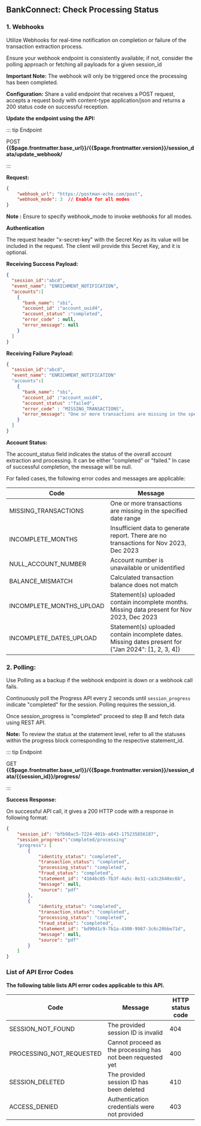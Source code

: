## BankConnect: Check Processing Status

### 1. Webhooks

Utilize Webhooks for real-time notification on completion or failure of the transaction extraction process.

Ensure your webhook endpoint is consistently available; if not, consider the polling approach or fetching all payloads for a given session_id

**Important Note:** The webhook will only be triggered once the processing has been completed.

**Configuration:** Share a valid endpoint that receives a POST request, accepts a request body with content-type application/json and returns a 200 status code on successful reception.

**Update the endpoint using the API:**

::: tip Endpoint

POST **{{$page.frontmatter.base_url}}/{{$page.frontmatter.version}}/session_data/update_webhook/**

:::

**Request:**

```json
{
    "webhook_url": "https://postman-echo.com/post",
    "webhook_mode": 3  // Enable for all modes
}
```
**Note :** Ensure to specify webhook_mode to invoke webhooks for all
modes.

**Authentication**

The request header "x-secret-key" with the Secret Key as its value will be included in the request. The client will provide this Secret Key, and it is optional.

**Receiving Success Payload:**

```json
{
  "session_id":"abcd",
  "event_name": "ENRICHMENT_NOTIFICATION",
  "accounts":[
    {
      "bank_name": "sbi",
      "account_id" :"account_uuid4",
      "account_status" :"completed",
      "error_code" : null,
      "error_message": null
    }
  ]
}
```
**Receiving Failure Payload:**

```json
{
  "session_id":"abcd",
  "event_name": "ENRICHMENT_NOTIFICATION"
  "accounts":[
    {
      "bank_name": "sbi",
      "account_id" :"account_uuid4",
      "account_status" :"failed",
      "error_code" : "MISSING_TRANSACTIONS",
      "error_message": "One or more transactions are missing in the specified date range"
    }
  ]
}

```
**Account Status:**

The account_status field indicates the status of the overall account extraction and processing. It can be either "completed" or "failed." In case of successful completion, the message will be null. 

For failed cases, the following error codes and messages are applicable:

|Code|Message|
|----------------------------|-------------------------------------------------------------------------------------------|
|MISSING_TRANSACTIONS|One or more transactions are missing in the specified date range|
|INCOMPLETE_MONTHS|Insufficient data to generate report. There are no transactions for Nov 2023, Dec 2023|
|NULL_ACCOUNT_NUMBER|Account number is unavailable or unidentified|
|BALANCE_MISMATCH|Calculated transaction balance does not match|
|INCOMPLETE_MONTHS_UPLOAD|Statement(s) uploaded contain incomplete months. Missing data present for Nov 2023, Dec 2023|
|INCOMPLETE_DATES_UPLOAD|Statement(s) uploaded contain incomplete dates. Missing dates present for {\"Jan 2024\": [1, 2, 3, 4]}|

### 2. Polling:

Use Polling as a backup if the webhook endpoint is down or a webhook call fails.

Continuously poll the Progress API every 2 seconds until `session_progress` indicate "completed" for the session. Polling requires the session_id.

Once session_progress is "completed" proceed to step B and fetch data using REST API.

**Note:** To review the status at the statement level, refer to all the statuses within the progress block corresponding to the respective statement_id.

::: tip Endpoint

GET **{{$page.frontmatter.base_url}}/{{$page.frontmatter.version}}/session_data/{{session_id}}/progress/**

:::

**Success Response:**

On successful API call, it gives a 200 HTTP code with a response in following format:

```json
{
    "session_id": "bfb98ac5-7224-401b-a643-175235856187",
    "session_progress":"completed/processing"
    "progress": [
        {
            "identity_status": "completed",
            "transaction_status": "completed",
            "processing_status": "completed",
            "fraud_status": "completed",
            "statement_id": "4164bc05-7b3f-4a5c-8e31-ca3c2648ec6b",
            "message": null,
            "source": "pdf"
        },
        {
            "identity_status": "completed",
            "transaction_status": "completed",
            "processing_status": "completed",
            "fraud_status": "completed",
            "statement_id": "bd90d1c9-7b1a-4300-9987-3c6c20bbe71d",
            "message": null,
            "source": "pdf"
        }
    ]
}

```

### List of API Error Codes

**The following table lists API error codes applicable to this API.**

|Code|Message|HTTP status code|
|------------------------------| ----------------------------------| ---------------|
|SESSION_NOT_FOUND|The provided session ID is invalid|404|
|PROCESSING_NOT_REQUESTED|Cannot proceed as the processing has not been requested yet|400|
|SESSION_DELETED|The provided session ID has been deleted|410|
|ACCESS_DENIED|Authentication credentials were not provided|403|

